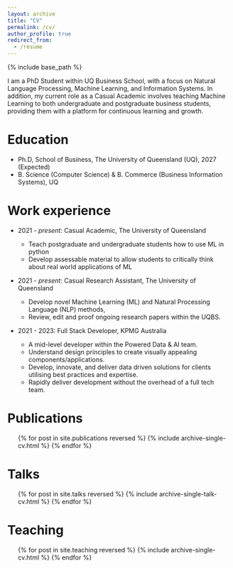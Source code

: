 ```yaml
---
layout: archive
title: "CV"
permalink: /cv/
author_profile: true
redirect_from:
  - /resume
---
```


{% include base_path %}

I am a PhD Student within UQ Business School, with a focus on Natural Language Processing, Machine Learning, and Information Systems. In addition, my current role as a Casual Academic involves teaching Machine Learning to both undergraduate and postgraduate business students, providing them with a platform for continuous learning and growth.

Education
======
* Ph.D, School of Business, The University of Queensland (UQ), 2027 (Expected)
* B. Science (Computer Science) & B. Commerce (Business Information Systems), UQ

Work experience
======

* 2021 - <i>present</i>: Casual Academic, The University of Queensland
  * Teach postgraduate and undergraduate students how to use ML in python
  * Develop assessable material to allow students to critically think about real world applications of ML

* 2021 - <i>present</i>: Casual Research Assistant, The University of Queensland
  * Develop novel Machine Learning (ML) and Natural Processing Language (NLP) methods, 
  * Review, edit and proof ongoing research papers within the UQBS.

* 2021 - 2023: Full Stack Developer, KPMG Australia
  * A mid-level developer within the Powered Data & AI team. 
  * Understand design principles to create visually appealing components/applications. 
  * Develop, innovate, and deliver data driven solutions for clients utilising best practices and expertise. 
  * Rapidly deliver development without the overhead of a full tech team.

Publications
======
  <ul>{% for post in site.publications reversed %}
    {% include archive-single-cv.html %}
  {% endfor %}</ul>
  
Talks
======
  <ul>{% for post in site.talks reversed %}
    {% include archive-single-talk-cv.html  %}
  {% endfor %}</ul>
  
Teaching
======
  <ul>{% for post in site.teaching reversed %}
    {% include archive-single-cv.html %}
  {% endfor %}</ul>
  
[//]: # (Service and leadership)

[//]: # (======)

[//]: # (* Currently signed in to 43 different slack teams)
